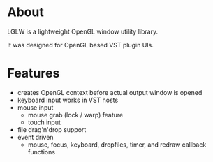 
# About

LGLW is a lightweight OpenGL window utility library.

It was designed for OpenGL based VST plugin UIs.


# Features

* creates OpenGL context before actual output window is opened
* keyboard input works in VST hosts
* mouse input
   - mouse grab (lock / warp) feature
   - touch input
* file drag'n'drop support
* event driven
   - mouse, focus, keyboard, dropfiles, timer, and redraw callback functions
